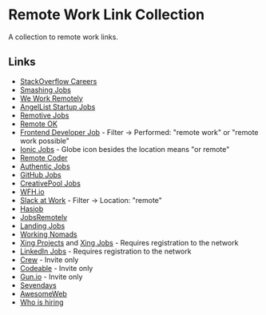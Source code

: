 # Remote Work Link Collection
A collection to remote work links.

Links
----------
* [StackOverflow Careers](http://careers.stackoverflow.com/jobs?allowsremote=true)
* [Smashing Jobs](http://jobs.smashingmagazine.com/?search=remote)
* [We Work Remotely](https://weworkremotely.com/)
* [AngelList Startup Jobs](https://angel.co/jobs#find/f!%7B%22locations%22%3A%5B%22Remote%22%5D%7D)
* [Remotive Jobs](http://jobs.remotive.io/)
* [Remote OK](https://remoteok.io/)
* [Frontend Developer Job](http://frontenddeveloperjob.com/) - Filter -> Performed: "remote work" or "remote work possible"
* [Ionic Jobs](http://jobs.ionic.io/) - Globe icon besides the location means "or remote"
* [Remote Coder](https://remotecoder.io/)
* [Authentic Jobs](https://authenticjobs.com/#search=remote)
* [GitHub Jobs](https://jobs.github.com/positions?description=&location=remote)
* [CreativePool Jobs](http://creativepool.com/search/jobs/?q=remote)
* [WFH.io](https://www.wfh.io/)
* [Slack at Work](http://slackatwork.com/) - Filter -> Location: "remote"
* [Hasjob](https://hasjob.co/?l=anywhere)
* [JobsRemotely](https://jobsremotely.com/)
* [Landing Jobs](https://landing.jobs/offers?creation_interface=sidebar&page=1&s=featured&full_remote=on&s_l=0&s_h=100)
* [Working Nomads](http://www.workingnomads.co/jobs)
* [Xing Projects](https://www.xing.com/projects/search#query=remote) and [Xing Jobs](https://www.xing.com/search/in/jobs?nrs=1&keywords=remote) - Requires registration to the network
* [LinkedIn Jobs](https://www.linkedin.com/vsearch/j?keywords=remote) - Requires registration to the network
* [Crew](https://crew.co/users/work_on_projects) - Invite only
* [Codeable](https://codeable.io/) - Invite only
* [Gun.io](https://gun.io/) - Invite only
* [Sevendays](https://www.sevendays.co/imafreelancer)
* [AwesomeWeb](https://www.awesomeweb.com/signup)
* [Who is hiring](https://whoishiring.io/#!/search/51.800688983409096/16.26030105056816/4/?remote=true)
